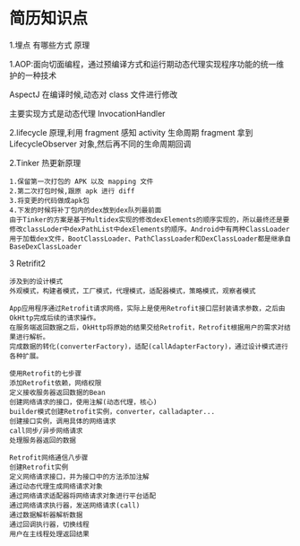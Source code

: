 # 简历知识点


1.埋点 有哪些方式 原理

1.AOP:面向切面编程，通过预编译方式和运行期动态代理实现程序功能的统一维护的一种技术

AspectJ
在编译时候,动态对 class 文件进行修改

主要实现方式是动态代理
InvocationHandler

2.lifecycle
原理,利用 fragment 感知 activity 生命周期
fragment 拿到 LifecycleObserver 对象,然后再不同的生命周期回调

2.Tinker 热更新原理

```
1.保留第一次打包的 APK 以及 mapping 文件
2.第二次打包时候,跟原 apk 进行 diff
3.将变更的代码做成apk包
4.下发的时候将补丁包内的dex放到dex队列最前面
由于Tinker的方案是基于Multidex实现的修改dexElements的顺序实现的，所以最终还是要修改classLoder中dexPathList中dexElements的顺序。Android中有两种ClassLoader用于加载dex文件，BootClassLoader、PathClassLoader和DexClassLoader都是继承自BaseDexClassLoader

```

3 Retrifit2

```
涉及到的设计模式
外观模式，构建者模式，工厂模式，代理模式，适配器模式，策略模式，观察者模式

App应用程序通过Retrofit请求网络，实际上是使用Retrofit接口层封装请求参数，之后由OkHttp完成后续的请求操作。
在服务端返回数据之后，OkHttp将原始的结果交给Retrofit，Retrofit根据用户的需求对结果进行解析。
完成数据的转化(converterFactory)，适配(callAdapterFactory)，通过设计模式进行各种扩展。

使用Retrofit的七步骤
添加Retrofit依赖，网络权限
定义接收服务器返回数据的Bean
创建网络请求的接口，使用注解(动态代理，核心)
builder模式创建Retrofit实例，converter，calladapter...
创建接口实例，调用具体的网络请求
call同步/异步网络请求
处理服务器返回的数据

Retrofit网络通信八步骤
创建Retrofit实例
定义网络请求接口，并为接口中的方法添加注解
通过动态代理生成网络请求对象
通过网络请求适配器将网络请求对象进行平台适配
通过网络请求执行器，发送网络请求(call)
通过数据解析器解析数据
通过回调执行器，切换线程
用户在主线程处理返回结果




```

